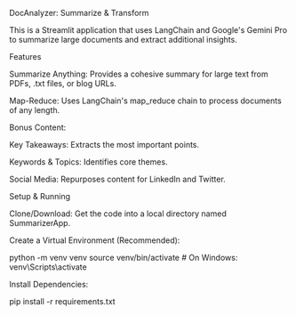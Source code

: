 DocAnalyzer: Summarize & Transform

This is a Streamlit application that uses LangChain and Google's Gemini Pro to summarize large documents and extract additional insights.

Features

Summarize Anything: Provides a cohesive summary for large text from PDFs, .txt files, or blog URLs.

Map-Reduce: Uses LangChain's map_reduce chain to process documents of any length.

Bonus Content:

Key Takeaways: Extracts the most important points.

Keywords & Topics: Identifies core themes.

Social Media: Repurposes content for LinkedIn and Twitter.

Setup & Running

Clone/Download:
Get the code into a local directory named SummarizerApp.

Create a Virtual Environment (Recommended):

python -m venv venv
source venv/bin/activate  # On Windows: venv\Scripts\activate


Install Dependencies:

pip install -r requirements.txt

